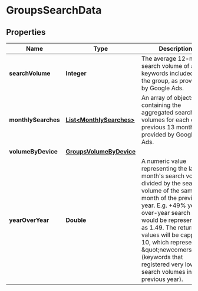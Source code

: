 # GroupsSearchData

## Properties
Name | Type | Description | Notes
------------ | ------------- | ------------- | -------------
**searchVolume** | **Integer** | The average 12-month search volume of all the keywords included in the group, as provided by Google Ads. |  [optional]
**monthlySearches** | [**List&lt;MonthlySearches&gt;**](MonthlySearches.md) | An array of objects containing the aggregated search volumes for each of the previous 13 months as provided by Google Ads. |  [optional]
**volumeByDevice** | [**GroupsVolumeByDevice**](GroupsVolumeByDevice.md) |  |  [optional]
**yearOverYear** | **Double** | A numeric value representing the last month&#x27;s search volume divided by the search volume of the same month of the previous year. E.g. +49% year-over-year search trend would be represented as 1.49.  The returned values will be capped at 10, which represents \&quot;newcomers\&quot; (keywords that registered very low search volumes in the previous year). |  [optional]
